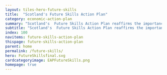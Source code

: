 ```yaml
---
layout: tiles-hero-future-skills
title:  "Scotland's Future Skills Action Plan"
category: economic-action-plan
summary: "Scotland's  Future Skills Action Plan reaffirms the importance of skills in helping individuals reach their potential."
subtitle: "Scotland's  Future Skills Action Plan reaffirms the importance of skills in helping individuals reach their potential."
index: 100
navitems: future-skills-action-plan
thispage: future-skills-action-plan
parent: home
permalink: /future-skills/
hero: FutureSkillsfinal.svg
cardcategoryimage: EAPFutureSkills.png
homepage: true
---
```

